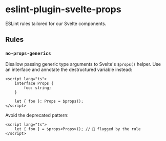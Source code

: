 # eslint-plugin-svelte-props

ESLint rules tailored for our Svelte components.

## Rules

### `no-props-generics`

Disallow passing generic type arguments to Svelte's `$props()` helper. Use an interface and annotate the destructured variable instead:

```svelte
<script lang="ts">
	interface Props {
		foo: string;
	}

	let { foo }: Props = $props();
</script>
```

Avoid the deprecated pattern:

```svelte
<script lang="ts">
	let { foo } = $props<Props>(); // 🚫 flagged by the rule
</script>
```
